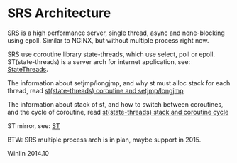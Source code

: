 # SRS Architecture

SRS is a high performance server, single thread, async and none-blocking using epoll. Similar to NGINX, but without multiple process right now.

SRS use coroutine library state-threads, which use select, poll or epoll. ST(state-threads) is a server arch for internet application, see: [StateThreads](http://blog.csdn.net/win_lin/article/details/8242653).

The information about setjmp/longjmp, and why st must alloc stack for each thread, read [st(state-threads) coroutine and setjmp/longjmp](http://blog.csdn.net/win_lin/article/details/40948277)

The information about stack of st, and how to switch between coroutines, and the cycle of coroutine, read [st(state-threads) stack and coroutine cycle](http://blog.csdn.net/win_lin/article/details/40978665)

ST mirror, see: [ST](https://github.com/winlinvip/state-threads)

BTW: SRS multiple process arch is in plan, maybe support in 2015.

Winlin 2014.10
